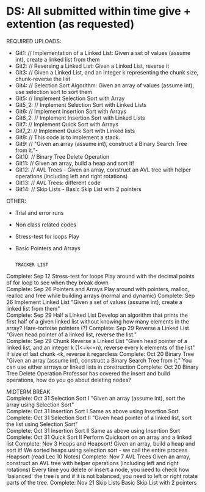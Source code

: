 # DS: All submitted within time give + extention (as requested)

REQUIRED UPLOADS:

- Git1:   // Implementation of a Linked List: Given a set of values (assume int), create a linked list from them
- Git2:   // Reversing a Linked List: Given a Linked List, reverse it
- Git3:   // Given a Linked List, and an integer k representing the chunk size, chunk-reverse the list 
- Git4:   // Selection Sort Algorithm: Given an array of values (assume int), use selection sort to sort them
- Git5:   // Implement Selection Sort with Array
- Git5_2: // Implement Selection Sort with Linked Lists
- Git6:   // Implement Insertion Sort with Arrays
- Git6_2: // Implement Insertion Sort with Linked Lists
- Git7:   // Implement Quick Sort with Arrays 
- Git7_2: // Implement Quick Sort with Linked lists
- Git8:   // This code is to implement a stack.
- Git9:   // "Given an array (assume int), construct a Binary Search Tree from it."- 
- Git10:  // Binary Tree Delete Operation
- Git11:  // Given an array, build a heap and sort it!
- Git12:  // AVL Trees - Given an array, construct an AVL tree with helper operations (including left and right rotations)
- Git13:  // AVL Trees: different code 
- Git14:  // Skip Lists - Basic Skip List with 2 pointers


OTHER:

- Trial and error runs
- Non class related codes 
- Stress-test for loops Play
- Basic Pointers and Arrays


                                                                         TRACKER LIST

Complete: Sep 12	Stress-test for loops	Play around with the decimal points of for loop to see when they break down 	
Complete: Sep 26	Pointers and Arrays	Play around with pointers, malloc, realloc and free while building arrays (normal and dynamic)
Complete: Sep 26	Implement Linked List	"Given a set of values (assume int), create a linked list from them"	
Complete: Sep 29	Half a Linked List	Develop an algorithm that prints the first half of a given linked list without knowing how many elements in the array? 	Hare-tortoise pointers (?)
Complete: Sep 29	Reverse a Linked List	"Given head pointer of a linked list, reverse the list."	
Complete: Sep 29	Chunk Reverse a Linked List	"Given head pointer of a linked list, and an integer k (1<=k<=n), reverse every k elements of the list"	If size of last chunk <k, reverse it regardless
Complete: Oct 20	Binary Tree	"Given an array (assume int), construct a Binary Search Tree from it."	You can use either arrrays or linked lists in construction
Complete: Oct 20	Binary Tree Delete Operation	Professor has covered the insert and build operations, how do you go about deleting nodes?	

MIDTERM BREAK			
Complete: Oct 31	Selection Sort I	"Given an array (assume int), sort the array using Selection Sort"	
Complete: Oct 31	Insertion Sort I	Same as above using Insertion Sort	
Complete: Oct 31	Selection Sort II	"Given head pointer of a linked list, sort the list using Selection Sort"	
Complete: Oct 31	Insertion Sort II	Same as above using Insertion Sort	
Complete: Oct 31	Quick Sort II	Perform Quicksort on an array and a linked list	
Complete: Nov 3	Heaps and Heapsort!	Given an array, build a heap and sort it!	We sorted heaps using selection sort - we call the entire process Heapsort (read Lec 10 Notes)
Complete: Nov 7	AVL Trees	Given an array, construct an AVL tree with helper operations (including left and right rotations) Every time you delete or insert a node, you need to check how 'balanced' the tree is and if it is not balanced, you need to left or right rotate parts of the tree. 
Complete: Nov 21	Skip Lists	Basic Skip List with 2 pointers	
